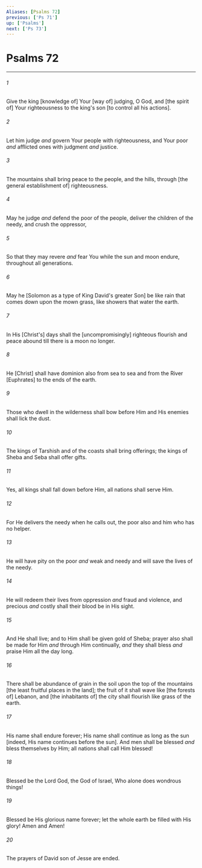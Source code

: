 ```yaml
---
Aliases: [Psalms 72]
previous: ['Ps 71']
up: ['Psalms']
next: ['Ps 73']
---
```

# Psalms 72

***














###### 1 






Give the king [knowledge of] Your [way of] judging, O God, and [the spirit of] Your righteousness to the king's son [to control all his actions]. 













###### 2 






Let him judge _and_ govern Your people with righteousness, and Your poor _and_ afflicted ones with judgment _and_ justice. 













###### 3 






The mountains shall bring peace to the people, and the hills, through [the general establishment of] righteousness. 













###### 4 






May he judge _and_ defend the poor of the people, deliver the children of the needy, and crush the oppressor, 













###### 5 






So that they may revere _and_ fear You while the sun and moon endure, throughout all generations. 













###### 6 






May he [Solomon as a type of King David's greater Son] be like rain that comes down upon the mown grass, like showers that water the earth. 













###### 7 






In His [Christ's] days shall the [uncompromisingly] righteous flourish and peace abound till there is a moon no longer. 













###### 8 






He [Christ] shall have dominion also from sea to sea and from the River [Euphrates] to the ends of the earth. 













###### 9 






Those who dwell in the wilderness shall bow before Him and His enemies shall lick the dust. 













###### 10 






The kings of Tarshish and of the coasts shall bring offerings; the kings of Sheba and Seba shall offer gifts. 













###### 11 






Yes, all kings shall fall down before Him, all nations shall serve Him. 













###### 12 






For He delivers the needy when he calls out, the poor also and him who has no helper. 













###### 13 






He will have pity on the poor _and_ weak and needy and will save the lives of the needy. 













###### 14 






He will redeem their lives from oppression _and_ fraud and violence, and precious _and_ costly shall their blood be in His sight. 













###### 15 






And He shall live; and to Him shall be given gold of Sheba; prayer also shall be made for Him _and_ through Him continually, _and_ they shall bless _and_ praise Him all the day long. 













###### 16 






There shall be abundance of grain in the soil upon the top of the mountains [the least fruitful places in the land]; the fruit of it shall wave like [the forests of] Lebanon, and [the inhabitants of] the city shall flourish like grass of the earth. 













###### 17 






His name shall endure forever; His name shall continue as long as the sun [indeed, His name continues before the sun]. And men shall be blessed _and_ bless themselves by Him; all nations shall call Him blessed! 













###### 18 






Blessed be the Lord God, the God of Israel, Who alone does wondrous things! 













###### 19 






Blessed be His glorious name forever; let the whole earth be filled with His glory! Amen and Amen! 













###### 20 






The prayers of David son of Jesse are ended.
